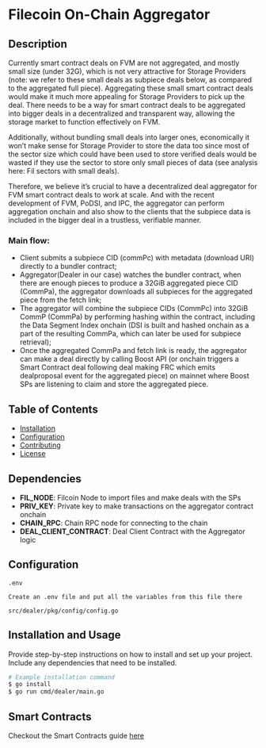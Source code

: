 # Filecoin On-Chain Aggregator

## Description

Currently smart contract deals on FVM are not aggregated, and mostly small size (under 32G), which is not very attractive for Storage Providers (note: we refer to these small deals as subpiece deals below, as compared to the aggregated full piece). Aggregating these small smart contract deals would make it much more appealing for Storage Providers to pick up the deal. There needs to be a way for smart contract deals to be aggregated into bigger deals in a decentralized and transparent way, allowing the storage market to function effectively on FVM.

Additionally, without bundling small deals into larger ones, economically it won’t make sense for Storage Provider to store the data too since most of the sector size which could have been used to store verified deals would be wasted if they use the sector to store only small pieces of data (see analysis here: Fil sectors with small deals).

Therefore, we believe it’s crucial to have a decentralized deal aggregator for FVM smart contract deals to work at scale. And with the recent development of FVM, PoDSI, and IPC, the aggregator can perform aggregation onchain and also show to the clients that the subpiece data is included in the bigger deal in a trustless, verifiable manner.

### Main flow:

- Client submits a subpiece CID (commPc) with metadata (download URI) directly to a bundler contract;
- Aggregator(Dealer in our case) watches the bundler contract, when there are enough pieces to produce a 32GiB aggregated piece CID (CommPa), the aggregator downloads all subpieces for the aggregated piece from the fetch link;
- The aggregator will combine the subpiece CIDs (CommPc) into 32GiB CommP (CommPa) by performing hashing within the contract, including the Data Segment Index onchain (DSI is built and hashed onchain as a part of the resulting CommPa, which can later be used for subpiece retrieval);
- Once the aggregated CommPa and fetch link is ready, the aggregator can make a deal directly by calling Boost API (or onchain triggers a Smart Contract deal following deal making FRC which emits dealproposal event for the aggregated piece) on mainnet where Boost SPs are listening to claim and store the aggregated piece.

## Table of Contents

- [Installation](#installation)
- [Configuration](#configuration)
- [Contributing](#contributing)
- [License](#license)

## Dependencies

- **FIL_NODE**: Filcoin Node to import files and make deals with the SPs
- **PRIV_KEY**: Private key to make transactions on the aggregator contract onchain
- **CHAIN_RPC**: Chain RPC node for connecting to the chain
- **DEAL_CLIENT_CONTRACT**: Deal Client Contract with the Aggregator logic

## Configuration

```
.env

Create an .env file and put all the variables from this file there

src/dealer/pkg/config/config.go
```

## Installation and Usage

Provide step-by-step instructions on how to install and set up your project. Include any dependencies that need to be installed.

```bash
# Example installation command
$ go install
$ go run cmd/dealer/main.go
```

## Smart Contracts

Checkout the Smart Contracts guide [here](https://github.com/spheronFdn/filecoin-onchain-aggregator/blob/main/src/contracts/README.md)

